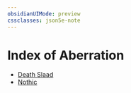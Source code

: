 ```yaml
---
obsidianUIMode: preview
cssclasses: json5e-note
---
```

# Index of Aberration

- [Death Slaad](death-slaad.md)
- [Nothic](nothic.md)
